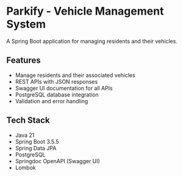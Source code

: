 # Parkify - Vehicle Management System

A Spring Boot application for managing residents and their vehicles.

## Features
- Manage residents and their associated vehicles
- REST APIs with JSON responses
- Swagger UI documentation for all APIs
- PostgreSQL database integration
- Validation and error handling

## Tech Stack
- Java 21
- Spring Boot 3.5.5
- Spring Data JPA
- PostgreSQL
- Springdoc OpenAPI (Swagger UI)
- Lombok
